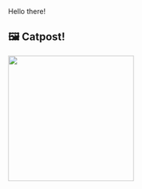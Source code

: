 Hello there!



## 🖼️ Catpost!

<sub>
    <img src="https://cdn2.thecatapi.com/images/7rf.jpg" height="256">
</sub>

